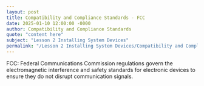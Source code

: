 ```yaml
---
layout: post
title: Compatibility and Compliance Standards - FCC
date: 2025-01-10 12:00:00 -0000
author: Compatibility and Compliance Standards
quote: "content here"
subject: "Lesson 2 Installing System Devices"
permalink: "/Lesson 2 Installing System Devices/Compatibility and Compliance Standards/Compatibility and Compliance Standards - FCC"
---
```


FCC: Federal Communications Commission regulations govern the electromagnetic interference and safety standards for electronic devices to ensure they do not disrupt communication signals.
